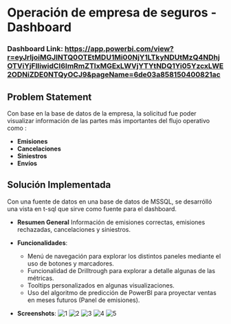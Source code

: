 # Operación de empresa de seguros - Dashboard

### Dashboard Link: https://app.powerbi.com/view?r=eyJrIjoiMGJlNTQ0OTEtMDU1Mi00NjY1LTkyNDUtMzQ4NDhjOTViYjFlIiwidCI6ImRmZTIxMGExLWVjYTYtNDQ1Yi05YzcxLWE2ODNiZDE0NTQyOCJ9&pageName=6de03a858150400821ac

## Problem Statement

Con base en la base de datos de la empresa, la solicitud fue poder visualizar información de las partes más importantes del flujo operativo como : 

- **Emisiones**
- **Cancelaciones**
- **Siniestros**
- **Envíos**



## Solución Implementada

Con una fuente de datos en una base de datos de MSSQL, se desarrólló una vista en t-sql que sirve como fuente para el dashboard. 

- **Resumen General**
Información de emisiones correctas, emisiones rechazadas, cancelaciones y siniestros.


- **Funcionalidades**: 
  - Menú de navegación para explorar los distintos paneles mediante el uso de botones y marcadores.
  - Funcionalidad de Drilltrough para explorar a detalle algunas de las métricas.
  - Tooltips personalizados en algunas visualizaciones.
  - Uso del algoritmo de predicción de PowerBI para proyectar ventas en meses futuros (Panel de emisiones).

- **Screenshots**: 
![1](https://github.com/user-attachments/assets/235df05a-77c8-4dbd-80bf-7834f578d6e5)
![2](https://github.com/user-attachments/assets/45d1055e-f41d-415e-ac5d-18401fa6e860)
![3](https://github.com/user-attachments/assets/234ffa39-7288-4889-8d49-48b81450b7c5)
![4](https://github.com/user-attachments/assets/da989b3b-73ae-4a1d-b327-dde1ece144d1)
![5](https://github.com/user-attachments/assets/671c0bd3-1223-44dc-a7a3-ca2148e8cd2c)
